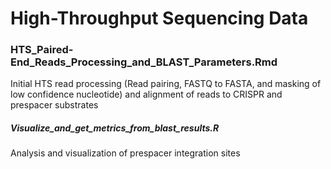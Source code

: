 # High-Throughput Sequencing Data
### HTS_Paired-End_Reads_Processing_and_BLAST_Parameters.Rmd
Initial HTS read processing (Read pairing, FASTQ to FASTA, and masking of low confidence nucleotide) and alignment of reads to CRISPR and prespacer substrates 

##### Visualize_and_get_metrics_from_blast_results.R
Analysis and visualization of prespacer integration sites
